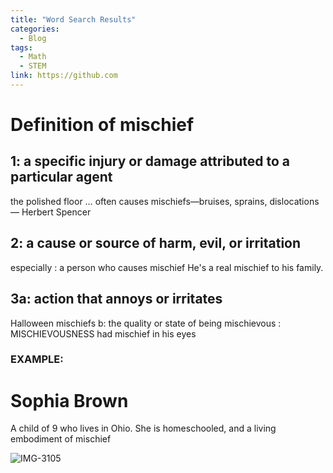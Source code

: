 ```yaml
---
title: "Word Search Results"
categories:
  - Blog
tags:
  - Math
  - STEM
link: https://github.com
---
```


# Definition of mischief

## 1: a specific injury or damage attributed to a particular agent
the polished floor … often causes mischiefs—bruises, sprains, dislocations
— Herbert Spencer

## 2: a cause or source of harm, evil, or irritation
especially : a person who causes mischief
He's a real mischief to his family.

## 3a: action that annoys or irritates
Halloween mischiefs
b: the quality or state of being mischievous : MISCHIEVOUSNESS
had mischief in his eyes

### EXAMPLE:

# Sophia Brown
A child of 9 who lives in Ohio. She is homeschooled, and a living embodiment of mischief


![IMG-3105](https://user-images.githubusercontent.com/63372973/142036261-c6c23732-c39b-4c0e-aa22-67ef709f7f5f.jpg)

